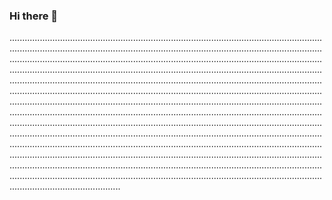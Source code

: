 ### Hi there 👋

....................................................................................................................................................................................................................................................................................................................................................................................................................................................................................................................................................................................................................................................................................................................................................................................................................................................................................................................................................................................................................................................................................................................................................................................................................................................................................................................................................................................................................................................................................................................................................................................................................................................................................................................................................................................................................................................